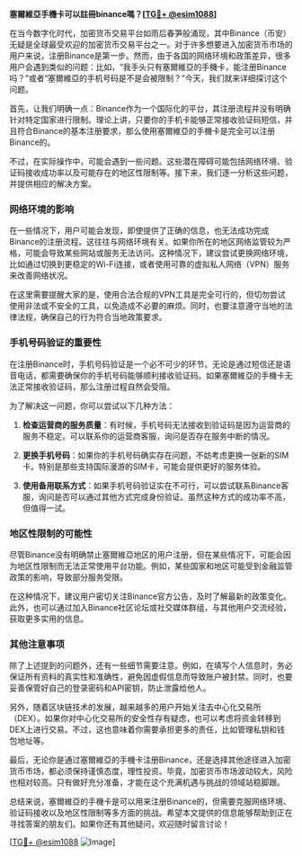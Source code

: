 **塞爾維亞手機卡可以註冊binance嗎？[[TG💪+ @esim1088](https://t.me/s/esim1088)]**

在当今数字化时代，加密货币交易平台如雨后春笋般涌现，其中Binance（币安）无疑是全球最受欢迎的加密货币交易平台之一。对于许多想要进入加密货币市场的用户来说，注册Binance是第一步。然而，由于各国的网络环境和政策差异，很多用户会遇到类似的问题：比如，“我手头只有塞爾維亞的手機卡，能注册Binance吗？”或者“塞爾維亞的手机号码是不是会被限制？”今天，我们就来详细探讨这个问题。

首先，让我们明确一点：Binance作为一个国际化的平台，其注册流程并没有明确针对特定国家进行限制。理论上讲，只要你的手机卡能够正常接收验证码短信，并且符合Binance的基本注册要求，那么使用塞爾維亞的手機卡是完全可以注册Binance的。

不过，在实际操作中，可能会遇到一些问题。这些潜在障碍可能包括网络环境、验证码接收成功率以及可能存在的地区性限制等。接下来，我们逐一分析这些问题，并提供相应的解决方案。

### 网络环境的影响

在一些情况下，用户可能会发现，即使提供了正确的信息，也无法成功完成Binance的注册流程。这往往与网络环境有关。如果你所在的地区网络监管较为严格，可能会导致某些网站或服务无法访问。这种情况下，建议尝试更换网络环境，比如通过切换到更稳定的Wi-Fi连接，或者使用可靠的虚拟私人网络（VPN）服务来改善网络状况。

在这里需要提醒大家的是，使用合法合规的VPN工具是完全可行的，但切勿尝试使用非法或不安全的工具，以免造成不必要的麻烦。同时，也要注意遵守当地的法律法规，确保自己的行为符合当地政策要求。

### 手机号码验证的重要性

在注册Binance时，手机号码验证是一个必不可少的环节。无论是通过短信还是语音电话，都需要确保你的手机号码能够顺利接收验证码。如果塞爾維亞的手機卡无法正常接收验证码，那么注册过程自然会受阻。

为了解决这一问题，你可以尝试以下几种方法：

1. **检查运营商的服务质量**：有时候，手机号码无法接收到验证码是因为运营商的服务不稳定。可以联系你的运营商客服，询问是否存在服务中断的情况。
   
2. **更换手机号码**：如果你的手机号码确实存在问题，不妨考虑更换一张新的SIM卡。特别是那些支持国际漫游的SIM卡，可能会提供更好的服务体验。

3. **使用备用联系方式**：如果手机号码验证实在不可行，可以尝试联系Binance客服，询问是否可以通过其他方式完成身份验证。虽然这种方式的成功率不高，但值得一试。

### 地区性限制的可能性

尽管Binance没有明确禁止塞爾維亞地区的用户注册，但在某些情况下，可能会因为地区性限制而无法正常使用平台功能。例如，某些国家和地区可能受到金融监管政策的影响，导致部分服务受限。

在这种情况下，建议用户密切关注Binance官方公告，及时了解最新的政策变化。此外，也可以通过加入Binance社区论坛或社交媒体群组，与其他用户交流经验，获取更多实用的信息。

### 其他注意事项

除了上述提到的问题外，还有一些细节需要注意。例如，在填写个人信息时，务必保证所有资料的真实性和准确性，避免因虚假信息而导致账户被封禁。同时，也要妥善保管好自己的登录密码和API密钥，防止泄露给他人。

另外，随着区块链技术的发展，越来越多的用户开始关注去中心化交易所（DEX）。如果你对中心化交易所的安全性存有疑虑，也可以考虑将资金转移到DEX上进行交易。不过，这也意味着你需要承担更多的责任，比如管理私钥和钱包地址等。

最后，无论你是通过塞爾維亞的手機卡注册Binance，还是选择其他途径进入加密货币市场，都必须保持谨慎态度，理性投资。毕竟，加密货币市场波动较大，风险也相对较高。只有做好充分准备，才能在这个充满机遇与挑战的领域站稳脚跟。

总结来说，塞爾維亞的手機卡是可以用来注册Binance的，但需要克服网络环境、验证码接收以及地区性限制等多方面的挑战。希望本文提供的信息能够帮助到正在寻找答案的朋友们。如果你还有其他疑问，欢迎随时留言讨论！

[[TG💪+ @esim1088](https://t.me/s/esim1088) ![Image](https://i.postimg.cc/4NQfJmqS/Snipaste-2025-05-13-00-14-12.png)]